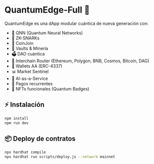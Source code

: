 # QuantumEdge-Full 🚀

QuantumEdge es una dApp modular cuántica de nueva generación con:

- 🧠 QNN (Quantum Neural Networks)
- 🔐 ZK-SNARKs
- 💱 CoinJoin
- 🏦 Vaults & Minería
- 🗳️ DAO cuántica
- 🌉 Interchain Router (Ethereum, Polygon, BNB, Cosmos, Bitcoin, DAG)
- 👛 Wallets AA (ERC-4337)
- 📊 Market Sentinel
- 🤖 AI-as-a-Service
- 🔁 Pagos recurrentes
- 🧬 NFTs funcionales (Quantum Badges)

## ⚡ Instalación

```bash
npm install
npm run dev
```

## 📦 Deploy de contratos

```bash
npx hardhat compile
npx hardhat run scripts/deploy.js --network mainnet
```

